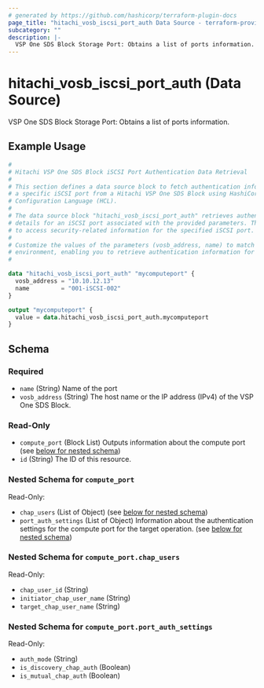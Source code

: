 ```yaml
---
# generated by https://github.com/hashicorp/terraform-plugin-docs
page_title: "hitachi_vosb_iscsi_port_auth Data Source - terraform-provider-hitachi"
subcategory: ""
description: |-
  VSP One SDS Block Storage Port: Obtains a list of ports information.
---
```


# hitachi_vosb_iscsi_port_auth (Data Source)

VSP One SDS Block Storage Port: Obtains a list of ports information.

## Example Usage

```terraform
#
# Hitachi VSP One SDS Block iSCSI Port Authentication Data Retrieval
#
# This section defines a data source block to fetch authentication information for
# a specific iSCSI port from a Hitachi VSP One SDS Block using HashiCorp
# Configuration Language (HCL).
#
# The data source block "hitachi_vosb_iscsi_port_auth" retrieves authentication
# details for an iSCSI port associated with the provided parameters. This allows you
# to access security-related information for the specified iSCSI port.
#
# Customize the values of the parameters (vosb_address, name) to match your
# environment, enabling you to retrieve authentication information for the desired iSCSI port.
#

data "hitachi_vosb_iscsi_port_auth" "mycomputeport" {
  vosb_address = "10.10.12.13"
  name         = "001-iSCSI-002"
}

output "mycomputeport" {
  value = data.hitachi_vosb_iscsi_port_auth.mycomputeport
}
```

<!-- schema generated by tfplugindocs -->
## Schema

### Required

- `name` (String) Name of the port
- `vosb_address` (String) The host name or the IP address (IPv4) of the VSP One SDS Block.

### Read-Only

- `compute_port` (Block List) Outputs information about the compute port (see [below for nested schema](#nestedblock--compute_port))
- `id` (String) The ID of this resource.

<a id="nestedblock--compute_port"></a>
### Nested Schema for `compute_port`

Read-Only:

- `chap_users` (List of Object) (see [below for nested schema](#nestedatt--compute_port--chap_users))
- `port_auth_settings` (List of Object) Information about the authentication settings for the compute port for the target operation. (see [below for nested schema](#nestedatt--compute_port--port_auth_settings))

<a id="nestedatt--compute_port--chap_users"></a>
### Nested Schema for `compute_port.chap_users`

Read-Only:

- `chap_user_id` (String)
- `initiator_chap_user_name` (String)
- `target_chap_user_name` (String)


<a id="nestedatt--compute_port--port_auth_settings"></a>
### Nested Schema for `compute_port.port_auth_settings`

Read-Only:

- `auth_mode` (String)
- `is_discovery_chap_auth` (Boolean)
- `is_mutual_chap_auth` (Boolean)
